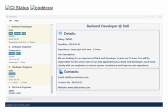 [![CI Status](https://github.com/se-edu/addressbook-level3/workflows/Java%20CI/badge.svg)](https://github.com/se-edu/addressbook-level3/actions)
[![codecov](https://codecov.io/gh/nus-cs2103-AY2223S2/tp/branch/master/graph/badge.svg?token=SNV76O467D)](https://codecov.io/gh/nus-cs2103-AY2223S2/tp)

![Ui](docs/images/Ui.png)


